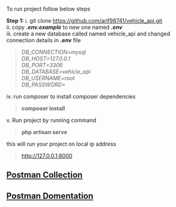 To run project follow below steps

**Step 1:** 
i. git clone https://github.com/arif98741/vehicle_api.git <br>
ii. copy **_.env.example_** to new one named **_.env_** <br>
iii. create a new database called named vehicle_api and changed connection details in **.env** file

> _DB_CONNECTION=mysql <br>
DB_HOST=127.0.0.1 <br>
DB_PORT=3306 <br>
DB_DATABASE=vehicle_api <br>
DB_USERNAME=root <br>
DB_PASSWORD=_


iv. run composer to install composer dependencies <br>
    
> **composer install**

v. Run project by running command
> **php artisan serve**

this will run your project on local ip address 
> http://127.0.0.1:8000

## [Postman Collection](https://raw.githubusercontent.com/arif98741/vehicle_api/german/Vehicle%20Api%20Postman%20collection.json)

## [Postman Domentation](https://documenter.getpostman.com/view/3992456/UVXojtBR)




